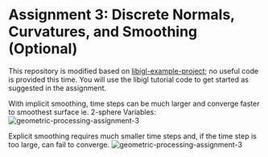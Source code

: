 # Assignment 3: Discrete Normals, Curvatures, and Smoothing (Optional)

This repository is modified based on 
[libigl-example-project](https://github.com/libigl/libigl-example-project/);
no useful code is provided this time. You will use the libigl tutorial code to get
started as suggested in the assignment.

With implicit smoothing, time steps can be much larger and converge faster to smoothest surface ie. 2-sphere
Variables:
![geometric-processing-assignment-3](video/implicit_smoothing_fandisk.gif)

Explicit smoothing requires much smaller time steps and, if the time step is too large, can fail to converge.
![geometric-processing-assignment-3](video/explicit_smoothing_fandisk.gif)

